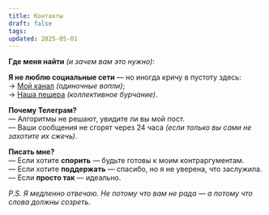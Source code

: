 ```yaml
---
title: Контакты
draft: false
tags: 
updated: 2025-05-01
---
```

**Где меня найти** _(и зачем вам это нужно)_:

**Я не люблю социальные сети** — но иногда кричу в пустоту здесь:  
→ [Мой канал](https://t.me/Mind_of_laura) _(одиночные вопли)_;  
→ [Наша пещера](https://t.me/Chat_of_Laura) _(коллективное бурчание)_.

**Почему Телеграм?**  
— Алгоритмы не решают, увидите ли вы мой пост.  
— Ваши сообщения не сгорят через 24 часа _(если только вы сами не захотите их сжечь)_.

**Писать мне?**  
— Если хотите **спорить** — будьте готовы к моим контраргументам.  
— Если хотите **поддержать** — спасибо, но я не уверена, что заслужила.  
— Если **просто так** — идеально.

_P.S. Я медленно отвечаю. Не потому что вам не рада — а потому что слова должны созреть._ 
